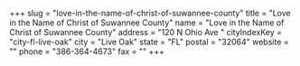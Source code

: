+++
slug = "love-in-the-name-of-christ-of-suwannee-county"
title = "Love in the Name of Christ of Suwannee County"
name = "Love in the Name of Christ of Suwannee County"
address = "120 N Ohio Ave "
cityIndexKey = "city-fl-live-oak"
city = "Live Oak"
state = "FL"
postal = "32064"
website = ""
phone = "386-364-4673"
fax = ""
+++
